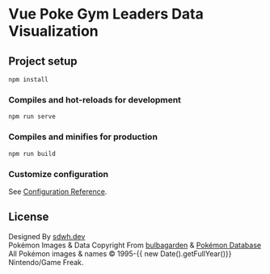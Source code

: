 # Vue Poke Gym Leaders Data Visualization

## Project setup
```
npm install
```

### Compiles and hot-reloads for development
```
npm run serve
```

### Compiles and minifies for production
```
npm run build
```

### Customize configuration
See [Configuration Reference](https://cli.vuejs.org/config/).

## License

Designed By <a target="_blank" href="https://sdwh.dev">sdwh.dev</a><br/>
Pokémon Images & Data Copyright From <a target="_blank" href="https://bulbapedia.bulbagarden.net/wiki/Gym_Leader">bulbagarden</a> & <a target="_blank" href="https://pokemondb.net/">Pokémon Database</a> <br/>
All Pokémon images & names © 1995-{{ new Date().getFullYear()}} Nintendo/Game Freak.